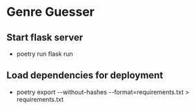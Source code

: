 # Genre Guesser

## Start flask server
- poetry run flask run

## Load dependencies for deployment
- poetry export --without-hashes --format=requirements.txt > requirements.txt